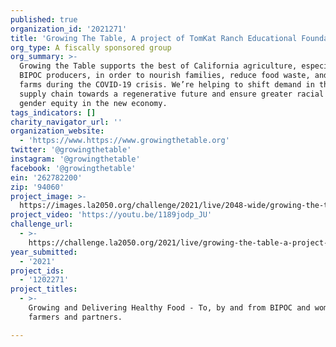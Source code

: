 ```yaml
---
published: true
organization_id: '2021271'
title: 'Growing The Table, A project of TomKat Ranch Educational Foundation'
org_type: A fiscally sponsored group
org_summary: >-
  Growing the Table supports the best of California agriculture, especially
  BIPOC producers, in order to nourish families, reduce food waste, and save
  farms during the COVID-19 crisis. We’re helping to shift demand in the food
  supply chain towards a regenerative future and ensure greater racial and
  gender equity in the new economy.
tags_indicators: []
charity_navigator_url: ''
organization_website:
  - 'https://www.https://www.growingthetable.org'
twitter: '@growingthetable'
instagram: '@growingthetable'
facebook: '@growingthetable'
ein: '262782200'
zip: '94060'
project_image: >-
  https://images.la2050.org/challenge/2021/live/2048-wide/growing-the-table-a-project-of-tomkat-ranch-educational-foundation.jpg
project_video: 'https://youtu.be/1189jodp_JU'
challenge_url:
  - >-
    https://challenge.la2050.org/2021/live/growing-the-table-a-project-of-tomkat-ranch-educational-foundation/
year_submitted:
  - '2021'
project_ids:
  - '1202271'
project_titles:
  - >-
    Growing and Delivering Healthy Food - To, by and from BIPOC and women
    farmers and partners.

---
```

